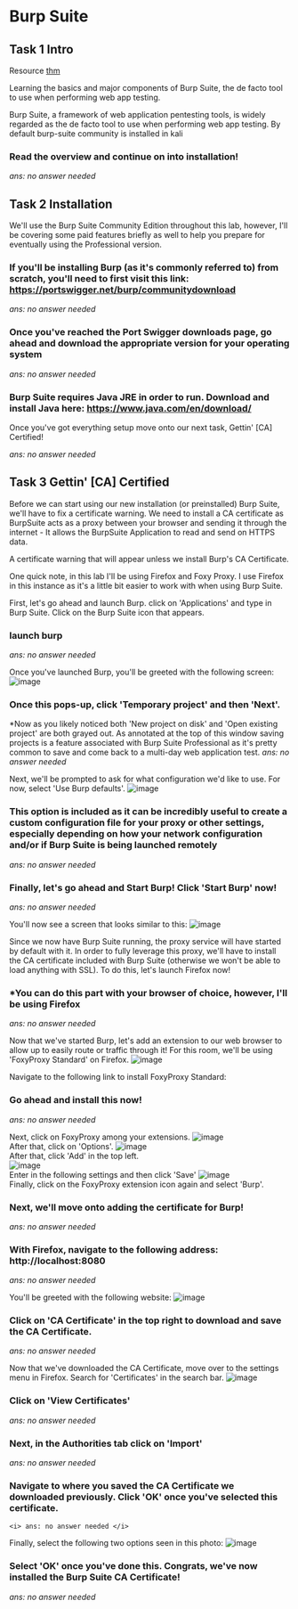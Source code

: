 # Burp Suite 

## Task 1 Intro 

Resource [thm](tryhackme.com)

Learning the basics and major components of Burp Suite, the de facto tool to use when performing web app testing.

<body> <p>  

Burp Suite, a framework of web application pentesting tools, is widely regarded as the de facto tool to use when performing web app testing.
By default burp-suite community is installed in kali


### Read the overview and continue on into installation!

 <i> ans: no answer needed </i>
 
 
 ## Task 2 Installation 
 
 
We'll use the Burp Suite Community Edition throughout this lab, however, I'll be covering some paid features briefly as well to help you prepare for eventually using the Professional version.

### If you'll be installing Burp (as it's commonly referred to) from scratch, you'll need to first visit this link: https://portswigger.net/burp/communitydownload
 <i> ans: no answer needed </i>
 
 ### Once you've reached the Port Swigger downloads page, go ahead and download the appropriate version for your operating system
 <i> ans: no answer needed </i>
 
 ### Burp Suite requires Java JRE in order to run. Download and install Java here: https://www.java.com/en/download/
Once you've got everything setup move onto our next task, Gettin' [CA] Certified!

 <i> ans: no answer needed </i>

## Task 3 Gettin' [CA] Certified 
 
 

Before we can start using our new installation (or preinstalled) Burp Suite, we'll have to fix a certificate warning. We need to install a CA certificate as BurpSuite acts as a proxy between your browser and sending it through the internet - It allows the BurpSuite Application to read and send on HTTPS data. 

A certificate warning that will appear unless we install Burp's CA Certificate.

One quick note, in this lab I'll be using Firefox and Foxy Proxy. I use Firefox in this instance as it's a little bit easier to work with when using Burp Suite. 

 First, let's go ahead and launch Burp.
 click on 'Applications' and type in Burp Suite. Click on the Burp Suite icon that appears.
 
 ### launch burp
  <i> ans: no answer needed </i>

 

Once you've launched Burp, you'll be greeted with the following screen:
 ![image](https://user-images.githubusercontent.com/41240719/152121624-3e3c81d2-4a3e-46f4-877a-5dc9c2cd9640.png)

### Once this pops-up, click 'Temporary project' and then 'Next'.

*Now as you likely noticed both 'New project on disk' and 'Open existing project' are both grayed out. As annotated at the top of this window saving projects is a feature associated with Burp Suite Professional as it's pretty common to save and come back to a multi-day web application test. 
  <i> ans: no answer needed </i>
 
 Next, we'll be prompted to ask for what configuration we'd like to use. For now, select 'Use Burp defaults'.
 ![image](https://user-images.githubusercontent.com/41240719/152122102-ba7ca1b7-054b-4309-9f11-5cb5b96f653b.png)
 
### This option is included as it can be incredibly useful to create a custom configuration file for your proxy or other settings, especially depending on how your network configuration and/or if Burp Suite is being launched remotely 
   <i> ans: no answer needed </i>
 
 ### Finally, let's go ahead and Start Burp! Click 'Start Burp' now!
   <i> ans: no answer needed </i>

 You'll now see a screen that looks similar to this:
 ![image](https://user-images.githubusercontent.com/41240719/152122652-1084925c-dd66-4212-b2e7-880c2eb4c4e6.png)

 Since we now have Burp Suite running, the proxy service will have started by default with it. In order to fully leverage this proxy, we'll have to install the CA certificate included with Burp Suite (otherwise we won't be able to load anything with SSL). To do this, let's launch Firefox now!

 ###  *You can do this part with your browser of choice, however, I'll be using Firefox
  <i> ans: no answer needed </i>
 
 

Now that we've started Burp, let's add an extension to our web browser to allow up to easily route or traffic through it! For this room, we'll be using 'FoxyProxy Standard' on Firefox.
 ![image](https://user-images.githubusercontent.com/41240719/152124177-a1af2257-440e-4939-8d09-30955a26dc9d.png)

 Navigate to the following link to install FoxyProxy Standard:
 
 ### Go ahead and install this now!
   <i> ans: no answer needed </i>

 

Next, click on FoxyProxy among your extensions. 
 ![image](https://user-images.githubusercontent.com/41240719/152124638-9999c0a7-34dd-44ce-9e4a-35b4f918ff45.png)
 <br>
 After that, click on 'Options'.
 ![image](https://user-images.githubusercontent.com/41240719/152124712-440e9d4e-957f-42cf-9137-0d01f6a9e951.png)
 <br>
 After that, click 'Add' in the top left. 
 <br>
 ![image](https://user-images.githubusercontent.com/41240719/152124887-61ad8ed1-b5d2-461a-8830-bd76e9bd3c20.png)
 <br>
 Enter in the following settings and then click 'Save'
 ![image](https://user-images.githubusercontent.com/41240719/152128120-cb6cccc8-b785-4f27-9a1f-0a5563d96557.png)
  <br>
 Finally, click on the FoxyProxy extension icon again and select 'Burp'.
 
 ### Next, we'll move onto adding the certificate for Burp!
  <i> ans: no answer needed </i>
 
 ### With Firefox, navigate to the following address: http://localhost:8080
 <i> ans: no answer needed </i>
 

You'll be greeted with the following website:
 ![image](https://user-images.githubusercontent.com/41240719/152125818-d45dd486-511c-4aac-bb2c-bf7603debe02.png)

 ### Click on 'CA Certificate' in the top right to download and save the CA Certificate.
  <i> ans: no answer needed </i>
 
 

Now that we've downloaded the CA Certificate, move over to the settings menu in Firefox. Search for 'Certificates' in the search bar.
 ![image](https://user-images.githubusercontent.com/41240719/152126094-c2df2dee-b83f-415c-9fc4-38426c5d36cf.png)

 ### Click on 'View Certificates'
  <i> ans: no answer needed </i>
 
 ### Next, in the Authorities tab click on 'Import'
   <i> ans: no answer needed </i>
 
 ### Navigate to where you saved the CA Certificate we downloaded previously. Click 'OK' once you've selected this certificate.
    <i> ans: no answer needed </i>

 

Finally, select the following two options seen in this photo:
 ![image](https://user-images.githubusercontent.com/41240719/152126692-09119fa9-44b8-4fcd-af92-da8b6a222c4d.png)

 ### Select 'OK' once you've done this. Congrats, we've now installed the Burp Suite CA Certificate!
  <i> ans: no answer needed </i>

 
 
 ### 

